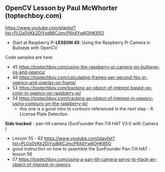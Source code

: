 ## OpenCV Lesson by Paul McWhorter (toptechboy.com)

https://www.youtube.com/playlist?list=PLGs0VKk2DiYxdMjCJmcP6jt4Yw6OHK85O
- Start at Raspberry Pi **LESSON 45**: Using the Raspberry Pi Camera in Bullseye with OpenCV

Code samples are here:
- 45 https://toptechboy.com/using-the-raspberry-pi-camera-on-bullseye-os-and-opencv/
- 46 https://toptechboy.com/calculating-frames-per-second-fps-in-opencv-and-overlay-on-frame/
- 53 https://toptechboy.com/tracking-an-object-of-interest-based-on-color-in-opencv-on-raspberry-pi/
- 54 https://toptechboy.com/tracking-an-object-of-interest-in-opencv-using-contours-on-the-raspberry-pi/
  - this one is a good intro to contours referenced in the next step - 6. License Plate Detection

**Side tracked** - pan-tilt camera (SunFounder Pan-Tilt HAT V3.0 with Camera )
  - Lesson 55 - 62 https://www.youtube.com/playlist?list=PLGs0VKk2DiYxdMjCJmcP6jt4Yw6OHK85O
  - good instruction on how to assemble the SunFounder Pan-Tilt HAT - lesson 56
  - 57 https://toptechboy.com/using-a-pan-tilt-camera-servo-to-track-an-object-of-interest-in-opencv



